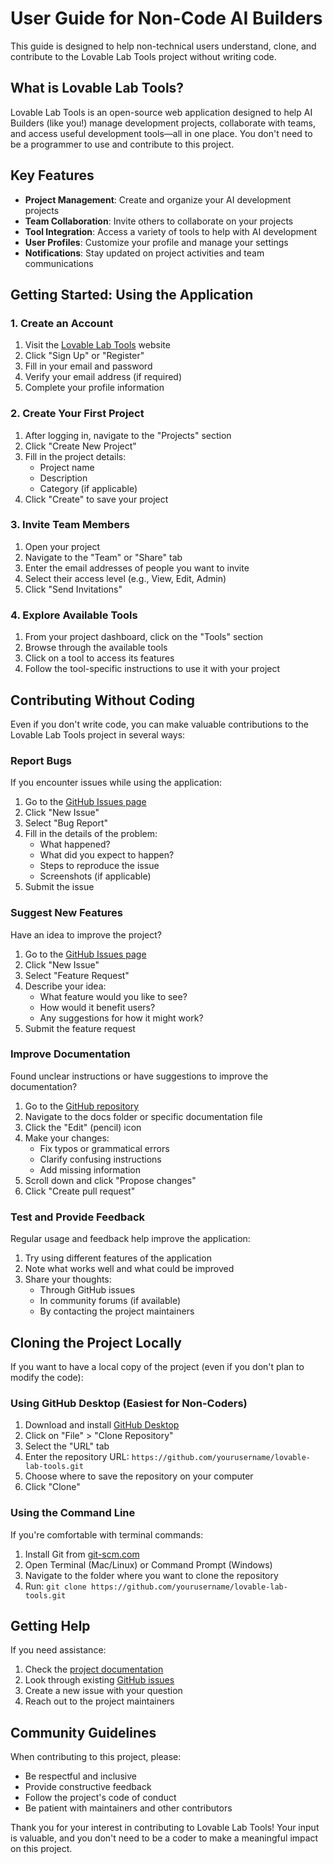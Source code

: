 # User Guide for Non-Code AI Builders

This guide is designed to help non-technical users understand, clone, and contribute to the Lovable Lab Tools project without writing code.

## What is Lovable Lab Tools?

Lovable Lab Tools is an open-source web application designed to help AI Builders (like you!) manage development projects, collaborate with teams, and access useful development tools—all in one place. You don't need to be a programmer to use and contribute to this project.

## Key Features

- **Project Management**: Create and organize your AI development projects
- **Team Collaboration**: Invite others to collaborate on your projects
- **Tool Integration**: Access a variety of tools to help with AI development
- **User Profiles**: Customize your profile and manage your settings
- **Notifications**: Stay updated on project activities and team communications

## Getting Started: Using the Application

### 1. Create an Account

1. Visit the [Lovable Lab Tools](https://lovable.dev/projects/7d300eb1-b8b3-4ff9-a3cb-4d68a8ca186a) website
2. Click "Sign Up" or "Register"
3. Fill in your email and password
4. Verify your email address (if required)
5. Complete your profile information

### 2. Create Your First Project

1. After logging in, navigate to the "Projects" section
2. Click "Create New Project"
3. Fill in the project details:
   - Project name
   - Description
   - Category (if applicable)
4. Click "Create" to save your project

### 3. Invite Team Members

1. Open your project
2. Navigate to the "Team" or "Share" tab
3. Enter the email addresses of people you want to invite
4. Select their access level (e.g., View, Edit, Admin)
5. Click "Send Invitations"

### 4. Explore Available Tools

1. From your project dashboard, click on the "Tools" section
2. Browse through the available tools
3. Click on a tool to access its features
4. Follow the tool-specific instructions to use it with your project

## Contributing Without Coding

Even if you don't write code, you can make valuable contributions to the Lovable Lab Tools project in several ways:

### Report Bugs

If you encounter issues while using the application:

1. Go to the [GitHub Issues page](https://github.com/yourusername/lovable-lab-tools/issues)
2. Click "New Issue"
3. Select "Bug Report"
4. Fill in the details of the problem:
   - What happened?
   - What did you expect to happen?
   - Steps to reproduce the issue
   - Screenshots (if applicable)
5. Submit the issue

### Suggest New Features

Have an idea to improve the project?

1. Go to the [GitHub Issues page](https://github.com/yourusername/lovable-lab-tools/issues)
2. Click "New Issue"
3. Select "Feature Request"
4. Describe your idea:
   - What feature would you like to see?
   - How would it benefit users?
   - Any suggestions for how it might work?
5. Submit the feature request

### Improve Documentation

Found unclear instructions or have suggestions to improve the documentation?

1. Go to the [GitHub repository](https://github.com/yourusername/lovable-lab-tools)
2. Navigate to the docs folder or specific documentation file
3. Click the "Edit" (pencil) icon
4. Make your changes:
   - Fix typos or grammatical errors
   - Clarify confusing instructions
   - Add missing information
5. Scroll down and click "Propose changes"
6. Click "Create pull request"

### Test and Provide Feedback

Regular usage and feedback help improve the application:

1. Try using different features of the application
2. Note what works well and what could be improved
3. Share your thoughts:
   - Through GitHub issues
   - In community forums (if available)
   - By contacting the project maintainers

## Cloning the Project Locally

If you want to have a local copy of the project (even if you don't plan to modify the code):

### Using GitHub Desktop (Easiest for Non-Coders)

1. Download and install [GitHub Desktop](https://desktop.github.com/)
2. Click on "File" > "Clone Repository"
3. Select the "URL" tab
4. Enter the repository URL: `https://github.com/yourusername/lovable-lab-tools.git`
5. Choose where to save the repository on your computer
6. Click "Clone"

### Using the Command Line

If you're comfortable with terminal commands:

1. Install Git from [git-scm.com](https://git-scm.com/downloads)
2. Open Terminal (Mac/Linux) or Command Prompt (Windows)
3. Navigate to the folder where you want to clone the repository
4. Run: `git clone https://github.com/yourusername/lovable-lab-tools.git`

## Getting Help

If you need assistance:

1. Check the [project documentation](https://github.com/yourusername/lovable-lab-tools/docs)
2. Look through existing [GitHub issues](https://github.com/yourusername/lovable-lab-tools/issues)
3. Create a new issue with your question
4. Reach out to the project maintainers

## Community Guidelines

When contributing to this project, please:

- Be respectful and inclusive
- Provide constructive feedback
- Follow the project's code of conduct
- Be patient with maintainers and other contributors

Thank you for your interest in contributing to Lovable Lab Tools! Your input is valuable, and you don't need to be a coder to make a meaningful impact on this project. 